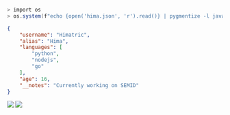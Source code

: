 

```ps1
> import os
> os.system(f"echo {open('hima.json', 'r').read()} | pygmentize -l javascript --json")
```

```json
{
    "username": "Himatric",
    "alias": "Hima",
    "languages": [
        "python",
        "nodejs",
        "go"
    ],
    "age": 16,
    "__notes": "Currently working on SEMID"
}
```
<img align="left" src="https://github-readme-stats.vercel.app/api?username=Himatric&show_icons=true&theme=synthwave">
<img align="center" src="https://github-readme-stats.vercel.app/api/top-langs/?username=Himatric&langs_count=3">
